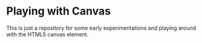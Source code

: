 # Playing with Canvas

This is just a repository for some early experimentations and playing around with the HTML5 canvas element. 
